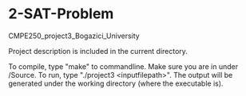 # 2-SAT-Problem
CMPE250_project3_Bogazici_University

Project description is included in the current directory.

To compile, type "make" to commandline. Make sure you are in under /Source.
To run, type "./project3 \<inputfilepath\>".
The output will be generated under the working directory (where the executable is). 
